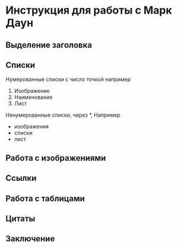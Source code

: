 # Инструкция для работы с Марк Даун

## Выделение заголовка

## Списки
 Нумерованные списки с число точкой 
 например
 1. Изображение
 2. Наименование
 3. Лист

 Ненумерованные списки, через *, Например
 * изображения
 * списки
 * лист
 

## Работа с изображениями

## Ссылки

## Работа с таблицами

## Цитаты

## Заключение